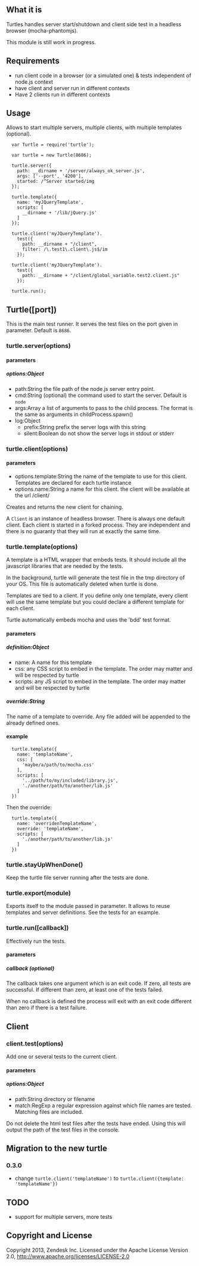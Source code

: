 ## What it is

Turtles handles server start/shutdown and client side test in a headless browser (mocha-phantomjs).

This module is still work in progress.


## Requirements

- run client code in a browser (or a simulated one) & tests independent of node.js context
- have client and server run in different contexts
- Have 2 clients run in different contexts

## Usage

Allows to start multiple servers, multiple clients, with multiple templates (optional).


```
  var Turtle = require('turtle');

  var turtle = new Turtle(8686);

  turtle.server({
    path: __dirname + '/server/always_ok_server.js',
    args: ['--port', '4200'],
    started: /^Server started/img
  });

  turtle.template({
    name: 'myJQueryTemplate',
    scripts: [
      __dirname + '/lib/jQuery.js'
    ]
  });

  turtle.client('myJQueryTemplate').
    test({
      path: __dirname + "/client",
      filter: /\.test1\.client\.js$/im
    });

  turtle.client('myJQueryTemplate').
    test({
      path: __dirname + "/client/global_variable.test2.client.js"
    });

  turtle.run();
```

## Turtle([port])

This is the main test runner. It serves the test files on the port given in parameter. Default is ```8686```.

### turtle.server(options)


#### parameters
##### options:Object

- path:String the file path of the node.js server entry point.
- cmd:String (optional) the command used to start the server. Default is ```node```
- args:Array a list of arguments to pass to the child process. The format is the same as arguments in
childProcess.spawn()
- log:Object
  - prefix:String prefix the server logs with this string
  - silent:Boolean do not show the server logs in stdout or stderr

### turtle.client(options)
#### parameters

- options.template:String the name of the template to use for this client. Templates are declared for each turtle instance
- options.name:String a name for this client. the client will be available at the url /client/<name>

Creates and returns the new client for chaining.

A ```Client``` is an instance of headless browser. There is always one default client. Each client is started in a
forked process. They are independent and there is no guaranty that they will run at exactly the same time.

### turtle.template(options)

A template is a HTML wrapper that embeds tests. It should include all the javascript libraries that are needed by the
tests.

In the background, turtle will generate the test file in the tmp directory of your OS. This file is automatically
deleted when turtle is done.

Templates are tied to a client. If you define only one template, every client will use the same template but you could
declare a different template for each client.

Turtle automatically embeds mocha and uses the 'bdd' test format.

#### parameters
##### definition:Object

- name: A name for this template
- css: any CSS script to embed in the template. The order may matter and will be respected by turtle
- scripts: any JS script to embed in the template. The order may matter and will be respected by turtle

##### override:String

The name of a template to override. Any file added will be appended to the already defined ones.

#### example

```
  turtle.template({
    name: 'templateName',
    css: [
      'maybe/a/path/to/mocha.css'
    ],
    scripts: [
      '../path/to/my/included/library.js',
      './another/path/to/another/lib.js'
    ]
  })
```

Then the override:

```
  turtle.template({
    name: 'overridenTemplateName',
    override: 'templateName',
    scripts: [
      './another/path/to/another/lib.js'
    ]
  })
```
### turtle.stayUpWhenDone()

Keep the turtle file server running after the tests are done.


### turtle.export(module)

Exports itself to the module passed in parameter. It allows to reuse templates and server definitions. See the tests for
an example.


### turtle.run([callback])

Effectively run the tests.

#### parameters
##### callback (optional)

The callback takes one argument which is an exit code. If zero, all tests are successful. If different than zero, at
least one of the tests failed.

When no callback is defined the process will exit with an exit code different than zero if there is a test failure.

## Client

### client.test(options)

Add one or several tests to the current client.

#### parameters
##### options:Object

- path:String directory or filename
- match:RegExp a regular expression against which file names are tested. Matching files are included.


Do not delete the html test files after the tests have ended. Using this will output the path of the test files in the
console.

## Migration to the new turtle

### 0.3.0

* change ```turtle.client('templateName')``` to ```turtle.client({template: 'templateName'})```

## TODO

- support for multiple servers, more tests


## Copyright and License

Copyright 2013, Zendesk Inc.
Licensed under the Apache License Version 2.0, http://www.apache.org/licenses/LICENSE-2.0

